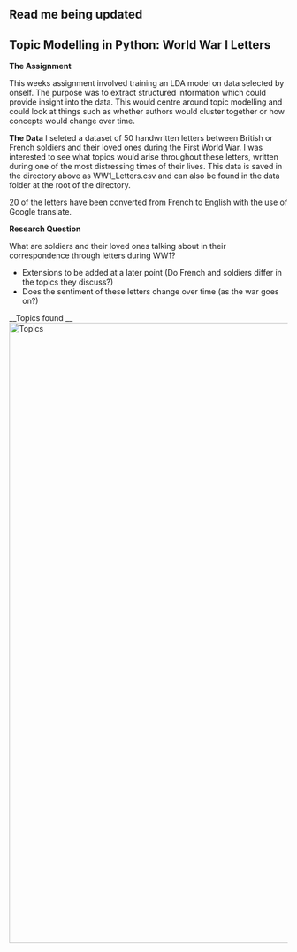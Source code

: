 ## Read me being updated ##

## Topic Modelling in Python: World War I Letters 

**The Assignment**

This weeks assignment involved training an LDA model on data selected by onself. The purpose was to extract structured information which could provide insight into the data. This would centre around topic modelling and could look at things such as whether authors would cluster together or how concepts would change over time. 

__The Data__ 
I seleted a dataset of 50 handwritten letters between British or French soldiers and their loved ones during the First World War. I was interested to see what topics would arise throughout these letters, written during one of the most distressing times of their lives. This data is saved in the directory above as WW1_Letters.csv and can also be found in the data folder at the root of the directory. 

20 of the letters have been converted from French to English with the use of Google translate.

__Research Question__ 

What are soldiers and their loved ones talking about in their correspondence through letters during WW1? 
- Extensions to be added at a later point (Do French and soldiers differ in the topics they discuss?) 
- Does the sentiment of these letters change over time (as the war goes on?) 

__Topics found __ 
<img width="1120" alt="Topics" src="https://user-images.githubusercontent.com/52678852/113854524-3df51c00-979f-11eb-8455-75e7b7ac37de.png">

